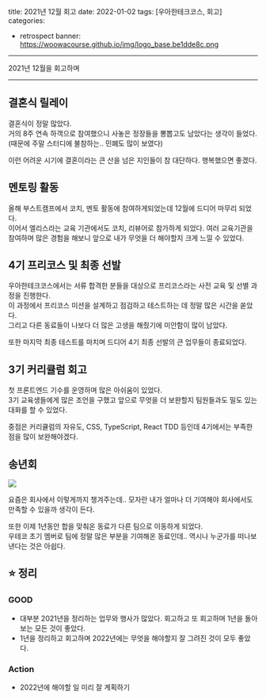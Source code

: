 title: 2021년 12월 회고
date: 2022-01-02
tags: [우아한테크코스, 회고]
categories:
- retrospect
banner: https://woowacourse.github.io/img/logo_base.be1dde8c.png

---

2021년 12월을 회고하며

<!-- more -->

---

## 결혼식 릴레이

결혼식이 정말 많았다.  
거의 8주 연속 하객으로 참여했으니 사놓은 정장들을 뽕뽑고도 남았다는 생각이 들었다.
(때문에 주말 스터디에 불참하는.. 민폐도 많이 보였다)

이런 어려운 시기에 결혼이라는 큰 산을 넘은 지인들이 참 대단하다. 행복했으면 좋겠다.

## 멘토링 활동

올해 부스트캠프에서 코치, 멘토 활동에 참여하게되었는데 12월에 드디어 마무리 되었다.  
이어서 엘리스라는 교육 기관에서도 코치, 리뷰어로 참가하게 되었다.
여러 교육기관을 참여하며 많은 경험을 해보니 앞으로 내가 무엇을 더 해야할지 크게 느낄 수 있었다.

## 4기 프리코스 및 최종 선발

우아한테크코스에서는 서류 합격한 분들을 대상으로 프리코스라는 사전 교육 및 선별 과정을 진행한다.  
이 과정에서 프리코스 미션을 설계하고 점검하고 테스트하는 데 정말 많은 시간을 쏟았다.  
그리고 다른 동료들이 나보다 더 많은 고생을 해줬기에 미안함이 많이 남았다.

또한 마지막 최종 테스트를 마치며 드디어 4기 최종 선발의 큰 업무들이 종료되었다.


## 3기 커리큘럼 회고

첫 프론트엔드 기수를 운영하며 많은 아쉬움이 있었다.  
3기 교육생들에게 많은 조언을 구했고 앞으로 무엇을 더 보완할지 팀원들과도 밀도 있는 대화를 할 수 있었다.

중점은 커리큘럼의 자유도, CSS, TypeScript, React TDD 등인데 4기에서는 부족한 점을 많이 보완해야겠다.

## 송년회

![](https://dimg.donga.com/wps/NEWS/IMAGE/2021/12/17/110838879.1.jpg)

요즘은 회사에서 이렇게까지 챙겨주는데.. 모자란 내가 얼마나 더 기여해야 회사에서도 만족할 수 있을까 생각이 든다.

또한 이제 1년동안 합을 맞춰온 동료가 다른 팀으로 이동하게 되었다.  
우테코 초기 멤버로 팀에 정말 많은 부분을 기여해온 동료인데.. 역시나 누군가를 떠나보낸다는 것은 아쉽다.



## ⭐️ 정리

### GOOD

- 대부분 2021년을 정리하는 업무와 행사가 많았다. 회고하고 또 회고하며 1년을 돌아보는 모든 것이 좋았다.
- 1년을 정리하고 회고하며 2022년에는 무엇을 해야할지 잘 그려진 것이 모두 좋았다.

### Action

- 2022년에 해야할 일 미리 잘 계획하기